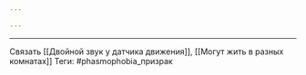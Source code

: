 ```yaml
---

---
```

---
Связать [[Двойной звук у датчика движения]], [[Могут жить в разных комнатах]]
Теги: #phasmophobia_призрак